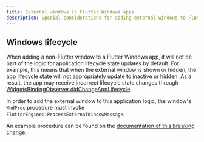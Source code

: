 ```yaml
---
title: External windows in Flutter Windows apps
description: Special considerations for adding external windows to Flutter apps
---
```


## Windows lifecycle

When adding a non-Flutter window to a Flutter Windows app, it will not be part
of the logic for application lifecycle state updates by default. For example,
this means that when the external window is shown or hidden, the app lifecycle
state will not appropriately update to inactive or hidden. As a result, the app
may receive incorrect lifecycle state changes through
[WidgetsBindingObserver.didChangeAppLifecycle][].

In order to add the external window to this application logic, the window's
`WndProc` procedure must invoke `FlutterEngine::ProcessExternalWindowMessage`.

An example procedure can be found on the [documentation of this breaking change.][]

[documentation of this breaking change.]: {{site.url}}/release/breaking-changes/win_lifecycle_process_function
[WidgetsBindingObserver.didChangeAppLifecycle]: https://api.flutter.dev/flutter/widgets/WidgetsBindingObserver/didChangeAppLifecycleState.html
